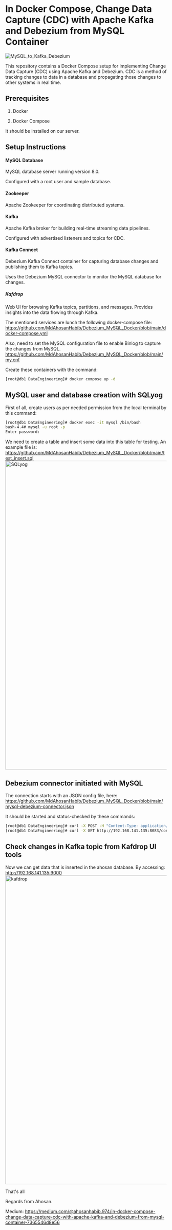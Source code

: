 # In Docker Compose, Change Data Capture (CDC) with Apache Kafka and Debezium from MySQL Container
![MySQL_to_Kafka_Debezium](https://github.com/MdAhosanHabib/Debezium_MySQL_Docker/assets/43145662/442208ff-125a-4838-9412-536984fdf83b)

This repository contains a Docker Compose setup for implementing Change Data Capture (CDC) using Apache Kafka and Debezium. CDC is a method of tracking changes to data in a database and propagating those changes to other systems in real time.

## Prerequisites
1. Docker

2. Docker Compose

It should be installed on our server.

## Setup Instructions
#### MySQL Database
MySQL database server running version 8.0.

Configured with a root user and sample database.

#### Zookeeper
Apache Zookeeper for coordinating distributed systems.

#### Kafka
Apache Kafka broker for building real-time streaming data pipelines.

Configured with advertised listeners and topics for CDC.

#### Kafka Connect
Debezium Kafka Connect container for capturing database changes and publishing them to Kafka topics.

Uses the Debezium MySQL connector to monitor the MySQL database for changes.

##### Kafdrop
Web UI for browsing Kafka topics, partitions, and messages.
Provides insights into the data flowing through Kafka.

The mentioned services are lunch the following docker-compose file:
https://github.com/MdAhosanHabib/Debezium_MySQL_Docker/blob/main/docker-compose.yml

Also, need to set the MySQL configuration file to enable Binlog to capture the changes from MySQL.
https://github.com/MdAhosanHabib/Debezium_MySQL_Docker/blob/main/my.cnf

Create these containers with the command:
```bash
[root@db1 DataEngineering]# docker compose up -d
```

## MySQL user and database creation with SQLyog
First of all, create users as per needed permission from the local terminal by this command:
```bash
[root@db1 DataEngineering]# docker exec -it mysql /bin/bash
bash-4.4# mysql -u root -p
Enter password:
```
We need to create a table and insert some data into this table for testing. An example file is:
https://github.com/MdAhosanHabib/Debezium_MySQL_Docker/blob/main/test_insert.sql
<img width="960" alt="SQLyog" src="https://github.com/MdAhosanHabib/Debezium_MySQL_Docker/assets/43145662/82646ba5-c9d1-4658-af45-4daf41730a24">

## Debezium connector initiated with MySQL
The connection starts with an JSON config file, here:
https://github.com/MdAhosanHabib/Debezium_MySQL_Docker/blob/main/mysql-debezium-connector.json

It should be started and status-checked by these commands:
```bash
[root@db1 DataEngineering]# curl -X POST -H "Content-Type: application/json" --data @mysql-debezium-connector.json http://192.168.141.135:8083/connectors
[root@db1 DataEngineering]# curl -X GET http://192.168.141.135:8083/connectors/mysql-connector
```

## Check changes in Kafka topic from Kafdrop UI tools
Now we can get data that is inserted in the ahosan database. By accessing: http://192.168.141.135:9000
<img width="960" alt="kafdrop" src="https://github.com/MdAhosanHabib/Debezium_MySQL_Docker/assets/43145662/02b1047a-7a09-46d1-817b-d7f83da4a4f9">

That's all

Regards from Ahosan.

Medium: 
https://medium.com/@ahosanhabib.974/in-docker-compose-change-data-capture-cdc-with-apache-kafka-and-debezium-from-mysql-container-7365546d8e56
